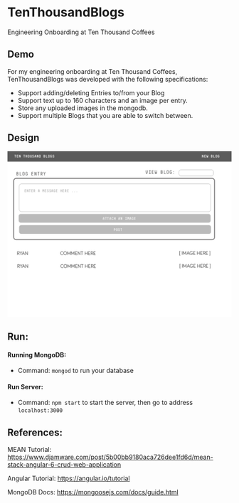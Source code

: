 # TenThousandBlogs
 Engineering Onboarding at Ten Thousand Coffees

## Demo
For my engineering onboarding at Ten Thousand Coffees, TenThousandBlogs was developed with the following specifications:
- Support adding/deleting Entries to/from your Blog
- Support text up to 160 characters and an image per entry.
- Store any uploaded images in the mongodb.
- Support multiple Blogs that you are able to switch between.

## Design
![](./blog_design.jpg)

## Run:
#### Running MongoDB:
- Command: `mongod` to run your database

#### Run Server:
- Command: `npm start` to start the server, then go to address `localhost:3000`

## References:
MEAN Tutorial:
https://www.djamware.com/post/5b00bb9180aca726dee1fd6d/mean-stack-angular-6-crud-web-application

Angular Tutorial: https://angular.io/tutorial

MongoDB Docs:
https://mongoosejs.com/docs/guide.html
